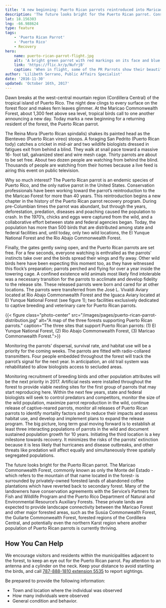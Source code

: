 ```yaml
---
title: 'A new beginning: Puerto Rican parrots reintroduced into Maricao Commonwealth Forest'
description: 'The future looks bright for the Puerto Rican parrot. Conservation professionals have been working toward the parrot’s reintroduction to the the Maricao Forest for more than 40 years.'
lat: 18.156303
lng: -66.988624
type: feature
tags:
    - 'Puerto Rican Parrot'
    - 'Puerto Rico'
    - Recovery
hero:
    name: puerto-rican-parrot-flight.jpg
    alt: 'A bright green parrot with red markings on its face and blue flight feathers.'
    link: 'https://flic.kr/p/NufrjB'
    caption: 'When in flight, some of the PR Parrots show their beautiful blue primary feathers. En español: Algunas cotorras muestran sus bellas plumas primarias azules al volar. Bosque del Estado, Maricao, Puerto Rico. Photo by Jan Paul Zegarra, Biologist, USFWS'
author: 'Lilibeth Serrano, Public Affairs Specialist'
date: '2016-11-30'
updated: 'October 16th, 2017'
---
```


Dawn breaks at the west-central mountain region (Cordillera Central) of the tropical island of Puerto Rico. The night dew clings to every surface on the forest floor and makes fern leaves glimmer. At the Maricao Commonwealth Forest, about 1,300 feet above sea level, tropical birds call to one another announcing a new day. Today marks a new beginning for a returning resident of the forest, the Puerto Rican parrot.

The Reina Mora (Puerto Rican spindalis) shakes its painted head as the Bienteveo (Puerto Rican vireo) stoops. A foraging San Pedrito (Puerto Rican tody) catches a cricket in mid-air and two wildlife biologists dressed in fatigues exit from behind a blind. They walk at snail pace toward a massive 16- foot tall, galvanized steel and wire mesh cage. Thirty parrots are about to be set free. About two dozen people are watching from behind the blind. Thousands of people are watching from their homes because a live feed is airing this event on public television.

Why so much interest? The Puerto Rican parrot is an endemic species of Puerto Rico, and the only native parrot in the United States.  Conservation professionals have been working toward the parrot’s reintroduction to the the Maricao Forest for more than 40 years.  This reintroduction begins a new chapter in the history of the Puerto Rican parrot recovery program. During pre-Columbian times the parrot was abundant, but through the years, deforestation, predation, diseases and poaching caused the population to crash. In the 1970’s, chicks and eggs were captured from the wild, and a collaborative effort between state and federal agencies began. Today, the population has more than 500 birds that are distributed among state and federal facilities and, until today, only two wild locations, the El Yunque National Forest and the Rio Abajo Commonwealth Forest.

Finally, the gates gently swing open, and the Puerto Rican parrots are set free. For a few seconds, everyone watching is enthralled as the parrots’ instincts take over and the birds spread their wings and fly away. Other wild birds here have been expecting this moment too, as they have witnessed this flock’s preparation; parrots perched and flying for over a year inside the towering cage. A confined existence wild animals most likely find intolerable was a necessary transition for the parrots to acclimate and develop fidelity to the release site. These released parrots were born and cared for at other locations. The parrots were transferred from the José L. Vivaldi Aviary located at Rio Abajo Commonwealth Forest and the Iguaca Aviary located at El Yunque National Forest (see figure 1); two facilities exclusively dedicated to captive breeding and veterinary care for Puerto Rican parrots.

{{< figure class="photo-center" src="/images/pages/puerto-rican-parrot-distribution.jpg" alt="A map of the three forests supporting Puerto Rican parrots." caption="The three sites that support Puerto Rican parrots: (1) El Yunque National Forest, (2)	Rio Abajo Commonwealth Forest, (3)	Maricao Commonwealth Forest.">}}

Monitoring the parrots’ dispersal, survival rate, and habitat use will be a priority for the coming weeks. The parrots are fitted with radio-collared transmitters. Four people embedded throughout the forest will track the parrot’s signal for the next year. In anticipation, an old trail system was rehabilitated to allow biologists access to secluded areas.

Monitoring recruitment of breeding birds and other population attributes will be the next priority in 2017. Artificial nests were installed throughout the forest to provide viable nesting sites for the first group of parrots that may start reproducing here. Within the next few years, state and federal biologists will seek to control predators and competitors, monitor the size of the wild population, maximize parrot reproduction in the wild, continue release of captive-reared parrots, monitor all releases of Puerto Rican parrots to identify mortality factors and to reduce their impacts and assess habitat use, and develop and implement plans to expand the release program. The big picture, long term goal moving forward is to establish at least three interacting populations of parrots in the wild and document sustained population growth for 10 years. Initiating the third location is a key milestone towards recovery. It minimizes the risks of the parrots’ extinction because it is less likely that hurricanes and disease outbreaks, and other threats like predation will affect equally and simultaneously three spatially segregated populations.

The future looks bright for the Puerto Rican parrot. The Maricao Commonwealth Forest, commonly known as only the Monte del Estado -which refers to the mountain of that name located in the forest- is surrounded by privately-owned forested lands of abandoned coffee plantations which have reverted back to secondary forest. Many of the landowners have conservation agreements with the Service’s Partners for Fish and Wildlife Program and the Puerto Rico Department of Natural and Environmental Resource’s Auxiliary Forests. These private lands are expected to provide landscape connectivity between the Maricao Forest and other major forested areas, such as the Susúa Commonwealth Forest, the Guilarte Commonwealth Forest, forested regions of the Cordillera Central, and potentially even the northern Karst region where another population of Puerto Rican parrots is currently thriving.

## How You Can Help

We encourage visitors and residents within the municipalities adjacent to the forest, to keep an eye out for the Puerto Rican parrot. Pay attention to an antenna and a cylinder on the neck. Keep your distance to avoid startling the birds, and call <a href="tel:+17878881810p5535">787-888-1810 extension 5535</a> to report sightings.

Be prepared to provide the following information:

  - Town and location where the individual was observed
  - How many individuals were observed
  - General condition and behavior.
